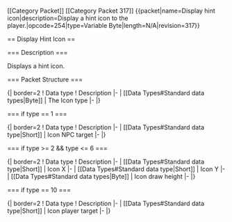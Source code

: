 \[\[Category Packet\]\] \[\[Category Packet 317\]\]
{{packet\|name=Display hint icon\|description=Display a hint icon to the
player.\|opcode=254\|type=Variable Byte\|length=N/A\|revision=317}}

== Display Hint Icon ==

=== Description ===

Displays a hint icon.

=== Packet Structure ===

{\| border=2 ! Data type ! Description \|- \| \[\[Data Types\#Standard
data types\|Byte\]\] \| The Icon type \|- \|}

=== if type == 1 ===

{\| border=2 ! Data type ! Description \|- \| \[\[Data Types\#Standard
data type\|Short\]\] \| Icon NPC target \|- \|}

=== if type \>= 2 && type \<= 6 ===

{\| border=2 ! Data type ! Description \|- \| \[\[Data Types\#Standard
data type\|Short\]\] \| Icon X \|- \| \[\[Data Types\#Standard data
type\|Short\]\] \| Icon Y \|- \| \[\[Data Types\#Standard data
types\|Byte\]\] \| Icon draw height \|- \|}

=== if type == 10 ===

{\| border=2 ! Data type ! Description \|- \| \[\[Data Types\#Standard
data type\|Short\]\] \| Icon player target \|- \|}
